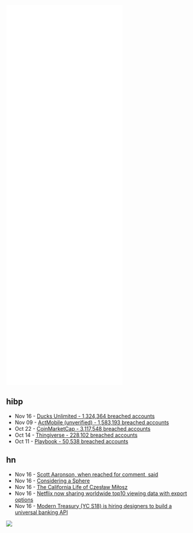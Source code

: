 ![Metrics](https://raw.githubusercontent.com/phixion/phixion/master/metrics.svg)

## hibp

<!--
for https://github.com/phixion/phixion/blob/main/.github/workflows/feeds.yml
-->
<!--START_SECTION:haveibeenpwnd-->
- Nov 16 - [Ducks Unlimited - 1,324,364 breached accounts](https://haveibeenpwned.com/PwnedWebsites#DucksUnlimited)
- Nov 09 - [ActMobile (unverified) - 1,583,193 breached accounts](https://haveibeenpwned.com/PwnedWebsites#ActMobile)
- Oct 22 - [CoinMarketCap - 3,117,548 breached accounts](https://haveibeenpwned.com/PwnedWebsites#CoinMarketCap)
- Oct 14 - [Thingiverse - 228,102 breached accounts](https://haveibeenpwned.com/PwnedWebsites#Thingiverse)
- Oct 11 - [Playbook - 50,538 breached accounts](https://haveibeenpwned.com/PwnedWebsites#Playbook)
<!--END_SECTION:haveibeenpwnd-->

## hn

<!--
for https://github.com/phixion/phixion/blob/main/.github/workflows/feeds.yml
-->
<!--START_SECTION:hn-->
- Nov 16 - [Scott Aaronson, when reached for comment, said](https://scottaaronson.blog/?p=6111)
- Nov 16 - [Considering a Sphere](https://www.solipsys.co.uk/new/ConsideringASphere.html?UK16HN)
- Nov 16 - [The California Life of Czesław Miłosz](https://lareviewofbooks.org/article/a-home-in-the-neon-heat-of-nature-a-new-biography-of-czeslaw-milosz/)
- Nov 16 - [Netflix now sharing worldwide top10 viewing data with export options](https://top10.netflix.com/?)
- Nov 16 - [Modern Treasury (YC S18) is hiring designers to build a universal banking API](https://www.moderntreasury.com/careers?utm_source=yYPEbOqnBd)
<!--END_SECTION:hn-->

<!--
for https://yhype.me
-->
![](https://hit.yhype.me/github/profile?user_id=13013670)

